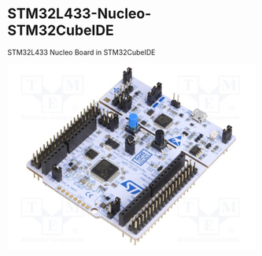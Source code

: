 # STM32L433-Nucleo-STM32CubeIDE
STM32L433 Nucleo Board in STM32CubeIDE

![](STMicroelectronics-NUCLEO-L433RC-P-image.jpg)


